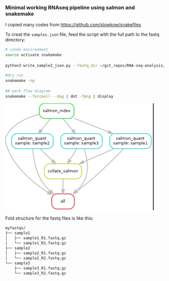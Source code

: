 ### Minimal working RNAseq pipeline using salmon and snakemake

I copied many codes from https://github.com/slowkow/snakefiles

To creat the `samples.json` file, feed the script with the full path to the fastq directory:

```bash
# conda environment
source activate snakemake

python3 write_sample2_json.py --fastq_dir ~/git_repos/RNA-seq-analysis/RNA-seq-snakemake-pipeline/myfastqs
````

```bash
#dry run
snakemake -np

## work flow diagram
snakemake --forceall --dag | dot -Tpng | display
```

![](./DAG.png)


Fold structure for the fastq files is like this:

```
myfastqs/
├── sample1
│   ├── sample1_R1.fastq.gz
│   └── sample1_R2.fastq.gz
├── sample2
│   ├── sample2_R1.fastq.gz
│   └── sample2_R2.fastq.gz
└── sample3
    ├── sample3_R1.fastq.gz
    └── sample3_R2.fastq.gz

```
